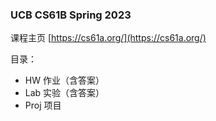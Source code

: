 ### UCB CS61B Spring 2023 

课程主页 [https://cs61a.org/](https://cs61a.org/)

目录：
- HW 作业（含答案）
- Lab 实验（含答案）
- Proj 项目